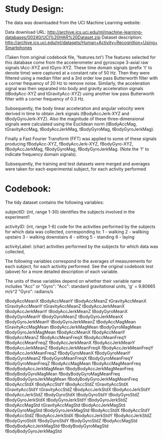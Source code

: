 Study Design: 
==================
The data was downloaded from the UCI Machine Learning website:

Data download URL: http://archive.ics.uci.edu/ml/machine-learning-databases/00240/UCI%20HAR%20Dataset.zip
Dataset description: http://archive.ics.uci.edu/ml/datasets/Human+Activity+Recognition+Using+Smartphones

(Taken from original codebook file, 'features.txt')
The features selected for this database come from the accelerometer and gyroscope 3-axial raw signals tAcc-XYZ and tGyro-XYZ. These time domain signals (prefix 't' to denote time) were captured at a constant rate of 50 Hz. Then they were filtered using a median filter and a 3rd order low pass Butterworth filter with a corner frequency of 20 Hz to remove noise. Similarly, the acceleration signal was then separated into body and gravity acceleration signals (tBodyAcc-XYZ and tGravityAcc-XYZ) using another low pass Butterworth filter with a corner frequency of 0.3 Hz. 

Subsequently, the body linear acceleration and angular velocity were derived in time to obtain Jerk signals (tBodyAccJerk-XYZ and tBodyGyroJerk-XYZ). Also the magnitude of these three-dimensional signals were calculated using the Euclidean norm (tBodyAccMag, tGravityAccMag, tBodyAccJerkMag, tBodyGyroMag, tBodyGyroJerkMag). 

Finally a Fast Fourier Transform (FFT) was applied to some of these signals producing fBodyAcc-XYZ, fBodyAccJerk-XYZ, fBodyGyro-XYZ, fBodyAccJerkMag, fBodyGyroMag, fBodyGyroJerkMag. (Note the 'f' to indicate frequency domain signals). 

Subsequently, the training and test datasets were merged and averages were taken for each experimental subject, for each activity performed

Codebook:
====================
The tidy dataset contains the following variables:

subjectID: (int, range 1-30) identifies the subjects involved in the experiment1

activityID: (int, range 1-6) code for the activities performed by the subjects for which data was collected, corresponding to:
		1 - walking
		2 - wallking upstairs
		3 - walking downstairs
		4 - sitting
		5 - standing
		6 - laying

activityLabel: (char) activities performed by the subjects for which data was collected,

The following variables correspond to the averages of measurements for each subject, for each activitiy performed. See the original codebook test (above) for a more detailed description of each variable.

The units of these variables depend on whether their variable name includes "Acc" or "Gyro":
	"Acc": standard gravitational units, 'g' = 9.80665 m/s^2 
	"Gyro": radians/s
	
tBodyAccMeanX
tBodyAccMeanY
tBodyAccMeanZ
tGravityAccMeanX
tGravityAccMeanY
tGravityAccMeanZ
tBodyAccJerkMeanX
tBodyAccJerkMeanY
tBodyAccJerkMeanZ
tBodyGyroMeanX
tBodyGyroMeanY
tBodyGyroMeanZ
tBodyGyroJerkMeanX
tBodyGyroJerkMeanY
tBodyGyroJerkMeanZ
tBodyAccMagMean
tGravityAccMagMean
tBodyAccJerkMagMean
tBodyGyroMagMean
tBodyGyroJerkMagMean
fBodyAccMeanX
fBodyAccMeanY
fBodyAccMeanZ
fBodyAccMeanFreqX
fBodyAccMeanFreqY
fBodyAccMeanFreqZ
fBodyAccJerkMeanX
fBodyAccJerkMeanY
fBodyAccJerkMeanZ
fBodyAccJerkMeanFreqX
fBodyAccJerkMeanFreqY
fBodyAccJerkMeanFreqZ
fBodyGyroMeanX
fBodyGyroMeanY
fBodyGyroMeanZ
fBodyGyroMeanFreqX
fBodyGyroMeanFreqY
fBodyGyroMeanFreqZ
fBodyAccMagMean
fBodyAccMagMeanFreq
fBodyBodyAccJerkMagMean
fBodyBodyAccJerkMagMeanFreq
fBodyBodyGyroMagMean
fBodyBodyGyroMagMeanFreq
fBodyBodyGyroJerkMagMean
fBodyBodyGyroJerkMagMeanFreq
tBodyAccStdX
tBodyAccStdY
tBodyAccStdZ
tGravityAccStdX
tGravityAccStdY
tGravityAccStdZ
tBodyAccJerkStdX
tBodyAccJerkStdY
tBodyAccJerkStdZ
tBodyGyroStdX
tBodyGyroStdY
tBodyGyroStdZ
tBodyGyroJerkStdX
tBodyGyroJerkStdY
tBodyGyroJerkStdZ
tBodyAccMagStd
tGravityAccMagStd
tBodyAccJerkMagStd
tBodyGyroMagStd
tBodyGyroJerkMagStd
fBodyAccStdX
fBodyAccStdY
fBodyAccStdZ
fBodyAccJerkStdX
fBodyAccJerkStdY
fBodyAccJerkStdZ
fBodyGyroStdX
fBodyGyroStdY
fBodyGyroStdZ
fBodyAccMagStd
fBodyBodyAccJerkMagStd
fBodyBodyGyroMagStd
fBodyBodyGyroJerkMagStd
